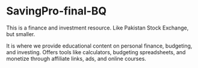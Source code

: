 # SavingPro-final-BQ
This is a finance and investment resource. Like Pakistan Stock Exchange, but smaller.

It is where we provide educational content on personal finance, budgeting, and investing. Offers tools like calculators, budgeting spreadsheets, and monetize through affiliate links, ads, and online courses.
